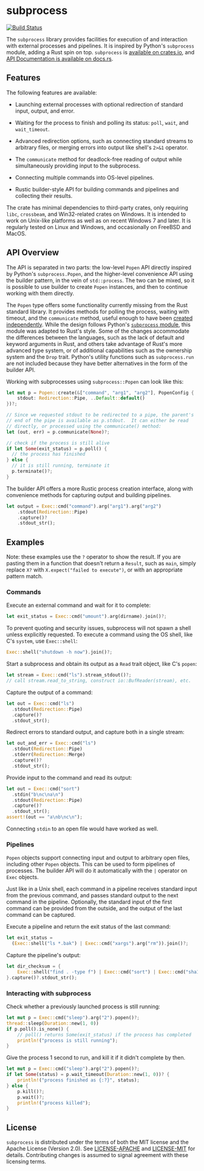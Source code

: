 # subprocess

[![Build Status](https://travis-ci.org/hniksic/rust-subprocess.svg?branch=master)](https://travis-ci.org/hniksic/rust-subprocess)

The `subprocess` library provides facilities for execution of and
interaction with external processes and pipelines.  It is inspired by
Python's `subprocess` module, adding a Rust spin on top.  `subprocess`
is [available on crates.io](https://crates.io/crates/subprocess), and
[API Documentation is available on
docs.rs](https://docs.rs/subprocess/).

## Features

The following features are available:

* Launching external processes with optional redirection of standard
  input, output, and error.

* Waiting for the process to finish and polling its status: `poll`,
  `wait`, and `wait_timeout`.

* Advanced redirection options, such as connecting standard streams to
  arbitrary files, or merging errors into output like shell's `2>&1`
  operator.

* The `communicate` method for deadlock-free reading of output while
  simultaneously providing input to the subprocess.

* Connecting multiple commands into OS-level pipelines.

* Rustic builder-style API for building commands and pipelines and
  collecting their results.

The crate has minimal dependencies to third-party crates, only
requiring `libc`, `crossbeam`, and Win32-related crates on Windows.
It is intended to work on Unix-like platforms as well as on recent
Windows 7 and later.  It is regularly tested on Linux and Windows, and
occasionally on FreeBSD and MacOS.

## API Overview

The API is separated in two parts: the low-level `Popen` API directly
inspired by Python's `subprocess.Popen`, and the higher-level
convenience API using the builder pattern, in the vein of
`std::process`.  The two can be mixed, so it is possible to use
builder to create `Popen` instances, and then to continue working with
them directly.

The `Popen` type offers some functionality currently missing from the
Rust standard library.  It provides methods for polling the process,
waiting with timeout, and the `communicate` method, useful enough to
have been [created
independently](https://crates.io/crates/subprocess-communicate).
While the design follows Python's [`subprocess`
module](https://docs.python.org/3/library/subprocess.html#popen-constructor),
this module was adapted to Rust's style.  Some of the changes
accommodate the differences between the languages, such as the lack of
default and keyword arguments in Rust, and others take advantage of
Rust's more advanced type system, or of additional capabilities such
as the ownership system and the `Drop` trait.  Python's utility
functions such as `subprocess.run` are not included because they have
better alternatives in the form of the builder API.

Working with subprocesses using `subprocess::Popen` can look like
this:

```rust
let mut p = Popen::create(&["command", "arg1", "arg2"], PopenConfig {
    stdout: Redirection::Pipe, ..Default::default()
})?;

// Since we requested stdout to be redirected to a pipe, the parent's
// end of the pipe is available as p.stdout.  It can either be read
// directly, or processed using the communicate() method:
let (out, err) = p.communicate(None)?;

// check if the process is still alive
if let Some(exit_status) = p.poll() {
  // the process has finished
} else {
  // it is still running, terminate it
  p.terminate()?;
}
```

The builder API offers a more Rustic process creation interface, along
with convenience methods for capturing output and building pipelines.

```rust
let output = Exec::cmd("command").arg("arg1").arg("arg2")
    .stdout(Redirection::Pipe)
    .capture()?
    .stdout_str();
```

## Examples

Note: these examples use the `?` operator to show the result.  If you
are pasting them in a function that doesn't return a `Result`, such as
`main`, simply replace `X?` with `X.expect("failed to execute")`, or
with an appropriate pattern match.

### Commands

Execute an external command and wait for it to complete:

```rust
let exit_status = Exec::cmd("umount").arg(dirname).join()?;
```

To prevent quoting and security issues, subprocess will not spawn a
shell unless explicitly requested.  To execute a command using the OS
shell, like C's `system`, use `Exec::shell`:

```rust
Exec::shell("shutdown -h now").join()?;
```

Start a subprocess and obtain its output as a `Read` trait object,
like C's `popen`:

```rust
let stream = Exec::cmd("ls").stream_stdout()?;
// call stream.read_to_string, construct io::BufReader(stream), etc.
```

Capture the output of a command:

```rust
let out = Exec::cmd("ls")
  .stdout(Redirection::Pipe)
  .capture()?
  .stdout_str();
```

Redirect errors to standard output, and capture both in a single stream:

```rust
let out_and_err = Exec::cmd("ls")
  .stdout(Redirection::Pipe)
  .stderr(Redirection::Merge)
  .capture()?
  .stdout_str();
```

Provide input to the command and read its output:

```rust
let out = Exec::cmd("sort")
  .stdin("b\nc\na\n")
  .stdout(Redirection::Pipe)
  .capture()?
  .stdout_str();
assert!(out == "a\nb\nc\n");
```

Connecting `stdin` to an open file would have worked as well.

### Pipelines

`Popen` objects support connecting input and output to arbitrary open
files, including other `Popen` objects.  This can be used to form
pipelines of processes.  The builder API will do it automatically with
the `|` operator on `Exec` objects.

Just like in a Unix shell, each command in a pipeline receives
standard input from the previous command, and passes standard output
to the next command in the pipeline.  Optionally, the standard input
of the first command can be provided from the outside, and the output
of the last command can be captured.

Execute a pipeline and return the exit status of the last command:

```rust
let exit_status =
  (Exec::shell("ls *.bak") | Exec::cmd("xargs").arg("rm")).join()?;
```

Capture the pipeline's output:

```rust
let dir_checksum = {
    Exec::shell("find . -type f") | Exec::cmd("sort") | Exec::cmd("sha1sum")
}.capture()?.stdout_str();
```

### Interacting with subprocess

Check whether a previously launched process is still running:

```rust
let mut p = Exec::cmd("sleep").arg("2").popen()?;
thread::sleep(Duration::new(1, 0))
if p.poll().is_none() {
    // poll() returns Some(exit_status) if the process has completed
    println!("process is still running");
}
```

Give the process 1 second to run, and kill it if it didn't complete by
then.

```rust
let mut p = Exec::cmd("sleep").arg("2").popen()?;
if let Some(status) = p.wait_timeout(Duration::new(1, 0))? {
    println!("process finished as {:?}", status);
} else {
    p.kill()?;
    p.wait()?;
    println!("process killed");
}
```

## License

`subprocess` is distributed under the terms of both the MIT license
and the Apache License (Version 2.0).  See
[LICENSE-APACHE](LICENSE-APACHE) and [LICENSE-MIT](LICENSE-MIT) for
details.  Contributing changes is assumed to signal agreement with
these licensing terms.
